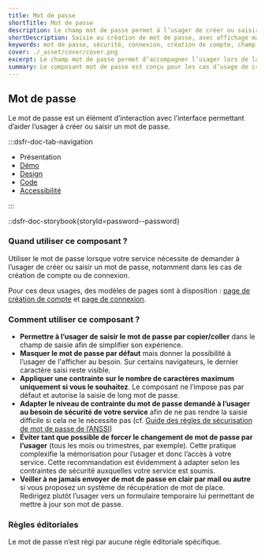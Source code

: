 ```yaml
---
title: Mot de passe
shortTitle: Mot de passe
description: Le champ mot de passe permet à l’usager de créer ou saisir un mot de passe lors d’une connexion ou d’une création de compte, avec des règles de sécurité adaptées à chaque usage.
shortDescription: Saisie ou création de mot de passe, avec affichage masqué et recommandations de sécurité.
keywords: mot de passe, sécurité, connexion, création de compte, champ, saisie, formulaire, visibilité, ANSSI, DSFR
cover: ./_asset/cover/cover.png
excerpt: Le champ mot de passe permet d’accompagner l’usager lors de la création ou la saisie d’un mot de passe, avec affichage masqué, retour d’erreur et règles de sécurité.
summary: Le composant mot de passe est conçu pour les cas d’usage de création de compte ou de connexion. Il propose une saisie masquée par défaut avec la possibilité d’afficher le contenu saisi, une gestion des erreurs en cas de non-conformité aux règles de sécurité, ainsi que des textes d’accompagnement dynamiques. Ce composant respecte les recommandations de l’ANSSI et s’intègre au sein des pages d’authentification du DSFR.
---
```


## Mot de passe

Le mot de passe est un élément d’interaction avec l’interface permettant d’aider l’usager à créer ou saisir un mot de passe.

:::dsfr-doc-tab-navigation

- Présentation
- [Démo](./demo/index.md)
- [Design](./design/index.md)
- [Code](./code/index.md)
- [Accessibilité](./accessibility/index.md)

:::

::dsfr-doc-storybook{storyId=password--password}

### Quand utiliser ce composant ?

Utiliser le mot de passe lorsque votre service nécessite de demander à l’usager de créer ou saisir un mot de passe, notamment dans les cas de création de compte ou de connexion.

Pour ces deux usages, des modèles de pages sont à disposition : [page de création de compte](../../../../layout/page/register/_part/doc/index.md) et [page de connexion](../../../../layout/page/login/_part/doc/index.md).

### Comment utiliser ce composant ?

- **Permettre à l’usager de saisir le mot de passe par copier/coller** dans le champ de saisie afin de simplifier son expérience.
- **Masquer le mot de passe par défaut** mais donner la possibilité à l’usager de l'afficher au besoin. Sur certains navigateurs, le dernier caractère saisi reste visible.
- **Appliquer une contrainte sur le nombre de caractères maximum uniquement si vous le souhaitez**. Le composant ne l’impose pas par défaut et autorise la saisie de long mot de passe.
- **Adapter le niveau de contrainte du mot de passe demandé à l’usager au besoin de sécurité de votre service** afin de ne pas rendre la saisie difficile si cela ne le nécessite pas (cf. [Guide des règles de sécurisation de mot de passe de l’ANSSI](https://www.ssi.gouv.fr/guide/mot-de-passe/))
- **Éviter tant que possible de forcer le changement de mot de passe par l’usager** (tous les mois ou trimestres, par exemple). Cette pratique complexifie la mémorisation pour l’usager et donc l’accès à votre service. Cette recommandation est évidemment à adapter selon les contraintes de sécurité auxquelles votre service est soumis.
- **Veiller à ne jamais envoyer de mot de passe en clair par mail ou autre** si vous proposez un système de récupération de mot de place. Redirigez plutôt l’usager vers un formulaire temporaire lui permettant de mettre à jour son mot de passe.

### Règles éditoriales

Le mot de passe n’est régi par aucune règle éditoriale spécifique.
